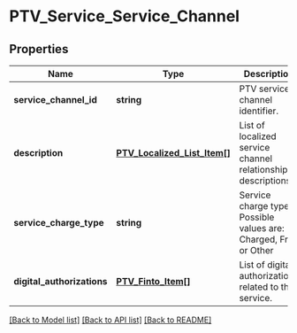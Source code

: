# PTV_Service_Service_Channel

## Properties
Name | Type | Description | Notes
------------ | ------------- | ------------- | -------------
**service_channel_id** | **string** | PTV service channel identifier. | 
**description** | [**PTV_Localized_List_Item[]**](PTV_Localized_List_Item.md) | List of localized service channel relationship descriptions. | [optional] 
**service_charge_type** | **string** | Service charge type. Possible values are: Charged, Free or Other | [optional] 
**digital_authorizations** | [**PTV_Finto_Item[]**](PTV_Finto_Item.md) | List of digital authorizations related to the service. | [optional] 

[[Back to Model list]](../README.md#documentation-for-models) [[Back to API list]](../README.md#documentation-for-api-endpoints) [[Back to README]](../README.md)


